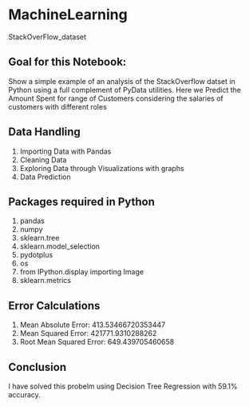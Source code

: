 # MachineLearning
StackOverFlow_dataset
## Goal for this Notebook:
Show a simple example of an analysis of the StackOverflow datset in Python using a full complement of PyData utilities. Here we Predict the Amount Spent for range of Customers considering the salaries of customers with different roles
## Data Handling
1) Importing Data with Pandas
2) Cleaning Data
3) Exploring Data through Visualizations with graphs
4) Data Prediction

## Packages required in Python
1) pandas
2) numpy
3) sklearn.tree
4) sklearn.model_selection
5) pydotplus
6) os
7) from IPython.display importing Image
8) sklearn.metrics

## Error Calculations
1) Mean Absolute Error: 413.53466720353447
2) Mean Squared Error: 421771.9310288262
3) Root Mean Squared Error: 649.439705460658
## Conclusion
I have solved this probelm using Decision Tree Regression with 59.1% accuracy.
